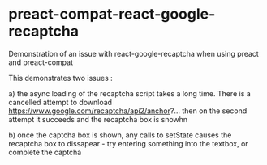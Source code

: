 # preact-compat-react-google-recaptcha
Demonstration of an issue with react-google-recaptcha when using preact and preact-compat

This demonstrates two issues :

a) the async loading of the recaptcha script takes a long time.  There is a cancelled attempt to download https://www.google.com/recaptcha/api2/anchor?... then on the second attempt it succeeds and the recaptcha box is snowhn

b) once the captcha box is shown, any calls to setState causes the recaptcha box to dissapear - try entering something into the textbox, or complete the captcha

